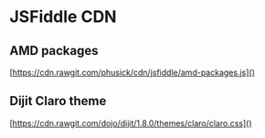 # JSFiddle CDN

## AMD packages
[https://cdn.rawgit.com/phusick/cdn/jsfiddle/amd-packages.js]()

## Dijit Claro theme
[https://cdn.rawgit.com/dojo/dijit/1.8.0/themes/claro/claro.css]()
